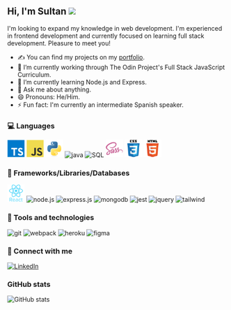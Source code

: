 ## Hi, I'm Sultan <img src="https://user-images.githubusercontent.com/1303154/88677602-1635ba80-d120-11ea-84d8-d263ba5fc3c0.gif" width="28px" />
I'm looking to expand my knowledge in web development. I'm experienced in frontend development and currently focused on learning full stack development. Pleasure to meet you!

- ✍ You can find my projects on my [portfolio](https://sultanbadri.github.io/).
- 🔭 I’m currently working through The Odin Project's Full Stack JavaScript Curriculum.
- 🌱 I’m currently learning Node.js and Express.
- 💬 Ask me about anything.
- 😄 Pronouns: He/Him.
- ⚡ Fun fact: I'm currently an intermediate Spanish speaker. 

### 💻 Languages
<img src="https://raw.githubusercontent.com/devicons/devicon/master/icons/typescript/typescript-original.svg" alt="typescript" width="40" height="40"/> <img src="https://raw.githubusercontent.com/devicons/devicon/master/icons/javascript/javascript-original.svg" alt="javascript" width="40" height="40"/> <img src="https://raw.githubusercontent.com/devicons/devicon/master/icons/python/python-original.svg" alt="python" width="40" height="40"/> <img src="https://seeklogo.com/images/J/java-logo-7F8B35BAB3-seeklogo.com.png" alt="java" width="30" height="40"/> <img src="https://www.freeiconspng.com/thumbs/sql-server-icon-png/sql-server-icon-png-29.png" alt="SQL" width="30" height="40"/> <img src="https://raw.githubusercontent.com/devicons/devicon/master/icons/sass/sass-original.svg" alt="sass" width="40" height="40"/> <img src="https://raw.githubusercontent.com/devicons/devicon/master/icons/css3/css3-original-wordmark.svg" alt="css3" width="40" height="40"/> <img src="https://raw.githubusercontent.com/devicons/devicon/master/icons/html5/html5-original-wordmark.svg" alt="html5" width="40" height="40"/>

### 🧰 Frameworks/Libraries/Databases
<img src="https://raw.githubusercontent.com/devicons/devicon/master/icons/react/react-original-wordmark.svg" alt="react" width="40" height="40"/> <img src="https://cdn.worldvectorlogo.com/logos/nodejs-icon.svg" alt="node.js" width="40" height="40"/> <img src="https://symbols.getvecta.com/stencil_79/88_expressjs-icon.54bb6035d3.png" alt="express.js" width="40" height="40"/> <img src="https://res.cloudinary.com/startup-grind/image/upload/c_fill,dpr_2,f_auto,g_center,q_auto:good/v1/gcs/platform-data-mongodb/events/mon.png" alt="mongodb" width="40" height="40" /> <img src="https://miro.medium.com/max/512/1*3whjFY1CJUag-a3abRqyQA.png" alt="jest" width="40" height="40" /> <img src="https://cdn.iconscout.com/icon/free/png-256/jquery-7-1175152.png" alt="jquery" width="40" height="40" /> <img src="https://jarcasting.com/img/org_logos/t/a/tailwindlabs.png" alt="tailwind" width="40" height="40"/>

### 🔧 Tools and technologies
<img src="https://avatars3.githubusercontent.com/u/18133?s=200&v=4" alt="git" width="40" height="40" /> <img src="https://raw.githubusercontent.com/webpack/media/master/logo/icon-square-big.png" alt="webpack" width="40" height="40" /> <img src="https://cdn-icons-png.flaticon.com/512/873/873120.png" alt="heroku" width="40" height="40" /> <img src="https://i.pinimg.com/originals/a5/58/b4/a558b426cb8973523f37bbed94cf0f09.png" alt="figma" width="40" height="40" />

### 📱 Connect with me
<a href="https://www.linkedin.com/in/sultanbadri/"><img alt="LinkedIn" title="LinkedIn" height="32" width="32" src="https://raw.githubusercontent.com/peterthehan/peterthehan/master/assets/linkedin.svg"></a> 

### GitHub stats
![GitHub stats](https://github-readme-stats.vercel.app/api?username=SultanBadri&show_icons=true&theme=react&&hide_border=true)  
